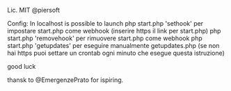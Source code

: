 

Lic. MIT @piersoft


Config:
In localhost is possible to launch
php start.php 'sethook' per impostare start.php come webhook (inserire https il link per start.php)
php start.php 'removehook' per rimuovere start.php come webhook
php start.php 'getupdates' per eseguire manualmente getupdates.php (se non hai https puoi settare un crontab ogni minuto che esegue questa istruzione)




good luck

thansk to @EmergenzePrato for ispiring.
